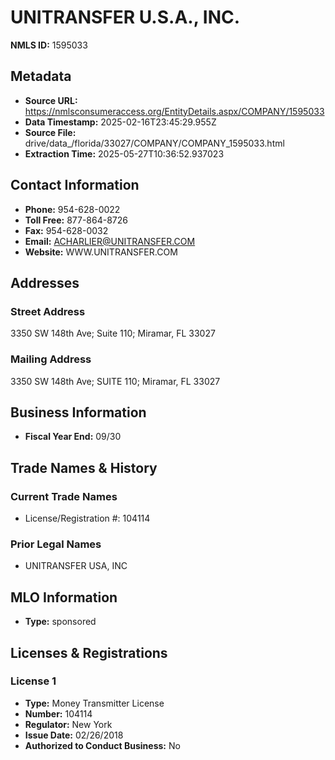 # UNITRANSFER U.S.A., INC.

**NMLS ID:** 1595033

## Metadata
- **Source URL:** https://nmlsconsumeraccess.org/EntityDetails.aspx/COMPANY/1595033
- **Data Timestamp:** 2025-02-16T23:45:29.955Z
- **Source File:** drive/data_/florida/33027/COMPANY/COMPANY_1595033.html
- **Extraction Time:** 2025-05-27T10:36:52.937023

## Contact Information
- **Phone:** 954-628-0022
- **Toll Free:** 877-864-8726
- **Fax:** 954-628-0032
- **Email:** ACHARLIER@UNITRANSFER.COM
- **Website:** WWW.UNITRANSFER.COM

## Addresses
### Street Address
3350 SW 148th Ave; Suite 110; Miramar, FL 33027

### Mailing Address
3350 SW 148th Ave; SUITE 110; Miramar, FL 33027

## Business Information
- **Fiscal Year End:** 09/30

## Trade Names & History
### Current Trade Names
- License/Registration #: 104114

### Prior Legal Names
- UNITRANSFER USA, INC

## MLO Information
- **Type:** sponsored

## Licenses & Registrations

### License 1
- **Type:** Money Transmitter License
- **Number:** 104114
- **Regulator:** New York
- **Issue Date:** 02/26/2018
- **Authorized to Conduct Business:** No
